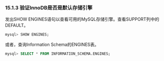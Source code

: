 ### 15.1.3 验证InnoDB是否是默认存储引擎

发出SHOW ENGINES语句以查看可用的MySQL存储引擎。查看SUPPORT列中的DEFAULT。

```sql
mysql> SHOW ENGINES;
```

或者，查询Information Schema的ENGINES表。

```sql
mysql> SELECT * FROM INFORMATION_SCHEMA.ENGINES;
```